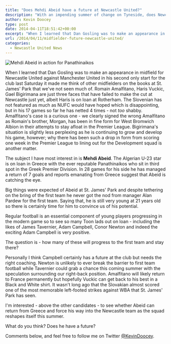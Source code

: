 ```yaml
---
title: "Does Mehdi Abeid have a future at Newcastle United?"
description: "With an impending summer of change on Tyneside, does Newcastle's young midfielder and Panathinaikos loanee Mehdi Abeid have a future at St. James' Park?"
author: Kevin Doocey
type: post
date: 2014-04-11T18:51:42+00:00
excerpt: "When I learned that Dan Gosling was to make an appearance in midfield for Newcastle United against Manchester United in his second only start for the club last Saturday it.."
url: /2014/04/11/midfielder-future-newcastle-united/
categories:
  - Newcastle United News
---
```


![Mehdi Abeid in action for Panathinaikos](https://www.tynetime.com/wp-content/uploads/2014/04/Mehdi-Abeid-Panathinaikos.jpg "Abeid - In flying form for Panathinaikos as he loan spell comes to a close")

When I learned that Dan Gosling was to make an appearance in midfield for Newcastle United against Manchester United in his second only start for the club last Saturday it made me think of other midfielders on the books at St. James' Park that we've not seen much of. Romain Amalfitano, Haris Vuckic, Gael Bigirimana are just three faces that have failed to make the cut at Newcastle just yet, albeit Haris is on loan at Rotherham. The Slovenian has not featured as much as NUFC would have hoped which is disappointing, but in his 17 games so far he has netted 4 times - not *too* shabby. Amalfitano's case is a curious one - we clearly signed the wrong Amalfitano as Romain's brother, Morgan, has been in fine form for West Bromwich Albion in their attempts to stay afloat in the Premier League. Bigirimana's situation is slightly less perplexing as he is continuing to grow and develop his game, however; why there has been such a drop in form from scoring one week in the Premier League to lining out for the Development squad is another matter.

The subject I have most interest in is **Mehdi Abeid**. The Algerian U-23 star is on loan in Greece with the ever reputable Panathinaikos who sit in third spot in the Greek Premier Division. In 28 games for his side he has managed a return of 7 goals and reports emanating from Greece suggest that Abeid is catching the eye.

Big things were expected of Abeid at St. James' Park and despite tethering on the bring of the first team he never got the nod from manager Alan Pardew for the first team. Saying that, he is still very young at 21 years old so there is certainly time for him to convince us of his potential.

Regular football is an essential component of young players progressing in the modern game so to see so many Toon lads out on loan - including the likes of James Tavernier, Adam Campbell, Conor Newton and indeed the exciting Adam Campbell is very positive.

The question is - how many of these will progress to the first team and stay there?

Personally I think Campbell certainly has a future at the club but needs the right coaching. Newton is unlikely to ever break the barrier to first team football while Tavernier could grab a chance this coming summer with the speculation surrounding our right-back position. Amalfitano will likely return to France permanently but hopefully Vuckic can get back to his best in a Black and White shirt. It wasn't long ago that the Slovakian almost scored one of the most memorable left-footed strikes against WBA that St. James' Park has seen.

I'm interested - above the other candidates - to see whether Abeid can return from Greece and force his way into the Newcastle team as the squad reshapes itself this summer.

What do you think? Does he have a future?

Comments below, and feel free to follow me on Twitter [@KevinDoocey](https://twitter.com/kevindoocey "kevin doocey twitter").
